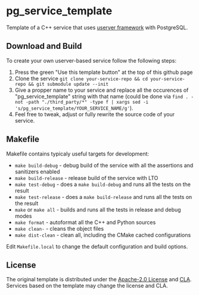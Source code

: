 # pg_service_template

Template of a C++ service that uses [userver framework](https://github.com/userver-framework/userver) with PostgreSQL.


## Download and Build

To create your own userver-based service follow the following steps:

1. Press the green "Use this template button" at the top of this github page
2. Clone the service `git clone your-service-repo && cd your-service-repo && git submodule update --init`
3. Give a propper name to your service and replace all the occurences of "pg_service_template" string with that name
   (could be done via `find . -not -path "./third_party/*" -type f | xargs sed -i 's/pg_service_template/YOUR_SERVICE_NAME/g'`).
4. Feel free to tweak, adjust or fully rewrite the source code of your service.


## Makefile

Makefile contains typicaly useful targets for development:

* `make build-debug` - debug build of the service with all the assertions and sanitizers enabled
* `make build-release` - release build of the service with LTO
* `make test-debug` - does a `make build-debug` and runs all the tests on the result
* `make test-release` - does a `make build-release` and runs all the tests on the result
* `make` or `make all` - builds and runs all the tests in release and debug modes
* `make format` - autoformat all the C++ and Python sources
* `make clean-` - cleans the object files
* `make dist-clean` - clean all, including the CMake cached configurations

Edit `Makefile.local` to change the default configuration and build options.


## License

The original template is distributed under the [Apache-2.0 License](https://github.com/userver-framework/userver/blob/develop/LICENSE)
and [CLA](https://github.com/userver-framework/userver/blob/develop/CONTRIBUTING.md). Services based on the template may change
the license and CLA.
